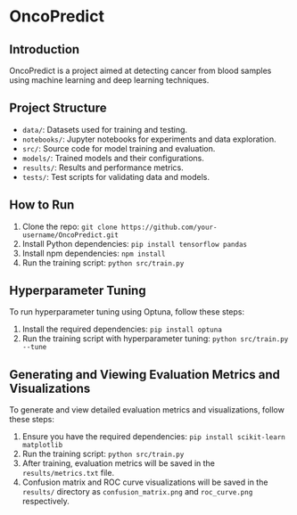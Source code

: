 # OncoPredict

## Introduction
OncoPredict is a project aimed at detecting cancer from blood samples using machine learning and deep learning techniques.

## Project Structure
- `data/`: Datasets used for training and testing.
- `notebooks/`: Jupyter notebooks for experiments and data exploration.
- `src/`: Source code for model training and evaluation.
- `models/`: Trained models and their configurations.
- `results/`: Results and performance metrics.
- `tests/`: Test scripts for validating data and models.

## How to Run
1. Clone the repo: `git clone https://github.com/your-username/OncoPredict.git`
2. Install Python dependencies: `pip install tensorflow pandas`
3. Install npm dependencies: `npm install`
4. Run the training script: `python src/train.py`

## Hyperparameter Tuning
To run hyperparameter tuning using Optuna, follow these steps:
1. Install the required dependencies: `pip install optuna`
2. Run the training script with hyperparameter tuning: `python src/train.py --tune`

## Generating and Viewing Evaluation Metrics and Visualizations
To generate and view detailed evaluation metrics and visualizations, follow these steps:
1. Ensure you have the required dependencies: `pip install scikit-learn matplotlib`
2. Run the training script: `python src/train.py`
3. After training, evaluation metrics will be saved in the `results/metrics.txt` file.
4. Confusion matrix and ROC curve visualizations will be saved in the `results/` directory as `confusion_matrix.png` and `roc_curve.png` respectively.
